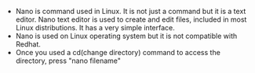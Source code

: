- Nano is command used in Linux. It is not just a command but it is a text editor. Nano text editor is used to create and edit files, included in most Linux distributions. It has a very simple interface.
- Nano is used on Linux operating system but it is not compatible with Redhat.
- Once you used a cd(change directory) command to access the directory, press "nano filename" 